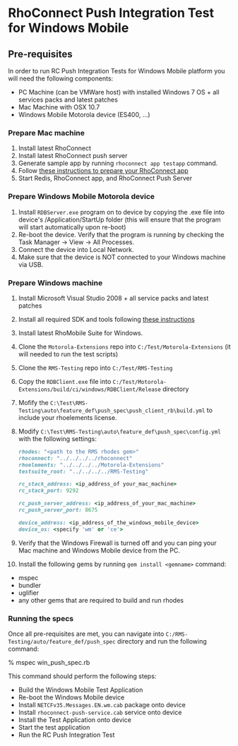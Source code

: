 RhoConnect Push Integration Test for Windows Mobile
===========

## Pre-requisites

In order to run RC Push Integration Tests for Windows Mobile platform you will need the following components:

- PC Machine (can be VMWare host) with installed Windows 7 OS + all services packs and latest patches
- Mac Machine with OSX 10.7
- Windows Mobile Motorola device (ES400, ...)

### Prepare Mac machine

1. Install latest RhoConnect
2. Install latest RhoConnect push server
3. Generate sample app by running `rhoconnect app testapp` command.
4. Follow [these instructions to prepare your RhoConnect app](http://edgedocs.rhomobile.com/rhoconnect/push-client-setup-rps)
5. Start Redis, RhoConnect app, and RhoConnect Push Server 

### Prepare Windows Mobile Motorola device

1. Install `RDBServer.exe` program on to device by copying the .exe file into device's /Application/StartUp folder (this will ensure that the program will start automatically upon re-boot)
2. Re-boot the device. Verify that the program is running by checking the Task Manager -> View -> All Processes.
3. Connect the device into Local Network. 
4. Make sure that the device is NOT connected to your Windows machine via USB.


### Prepare Windows machine

1. Install Microsoft Visual Studio 2008 + all service packs and latest patches
2. Install all required SDK and tools following [these instructions](http://edgedocs.rhomobile.com/guide/nativesdksetup#setup-for-windows-mobile)
3. Install latest RhoMobile Suite for Windows.
4. Clone the `Motorola-Extensions` repo into `C:/Test/Motorola-Extensions` (it will needed to run the test scripts)
5. Clone the `RMS-Testing` repo into `C:/Test/RMS-Testing`
6. Copy the `RDBClient.exe` file into `C:/Test/Motorola-Extensions/build/ci/windows/RDBClient/Release` directory
7. Mofify the `C:\Test\RMS-Testing\auto\feature_def\push_spec\push_client_rb\build.yml` to include your rhoelements license.
8. Modify `C:\Test\RMS-Testing\auto\feature_def\push_spec\config.yml` with the following settings:

	```ruby
	rhodes: "<path to the RMS rhodes gem>"
	rhoconnect: "../../../../rhoconnect"
	rhoelements: "../../../../Motorola-Extensions"
	testsuite_root: "../../../../RMS-Testing"

	rc_stack_address: <ip_address_of your_mac_machine>
	rc_stack_port: 9292

	rc_push_server_address: <ip_address_of_your_mac_machine>
	rc_push_server_port: 8675

	device_address: <ip_address_of_the_windows_mobile_device>
	device_os: <specify 'wm' or 'ce'>
	```

9. Verify that the Windows Firewall is turned off and you can ping your Mac machine and Windows Mobile device from the PC.
10. Install the following gems by running `gem install <gemname>` command:

- mspec
- bundler
- uglifier
- any other gems that are required to build and run rhodes

### Running the specs

Once all pre-requisites are met, you can navigate into `C:/RMS-Testing/auto/feature_def/push_spec` directory and run the following command:

% mspec win_push_spec.rb


This command should perform the following steps:

* Build the Windows Mobile Test Application
* Re-boot the Windows Mobile device
* Install `NETCFv35.Messages.EN.wm.cab` package onto device
* Install `rhoconnect-push-service.cab` service onto device
* Install the Test Application onto device
* Start the test application
* Run the RC Push Integration Test



